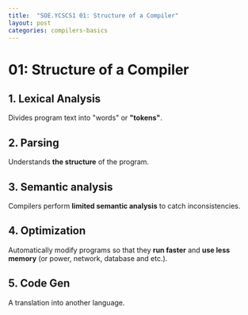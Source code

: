 ```yaml
---
title:  "SOE.YCSCS1 01: Structure of a Compiler"
layout: post
categories: compilers-basics
---
```


# 01: Structure of a Compiler
## 1. Lexical Analysis
Divides program text into "words" or **"tokens"**.
## 2. Parsing
Understands **the structure** of the program.
## 3. Semantic analysis
Compilers perform **limited semantic analysis** to catch inconsistencies.
## 4. Optimization
Automatically modify programs so that they **run faster** and **use less memory** (or power, network, database and etc.).
## 5. Code Gen
A translation into another language.